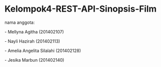 # Kelompok4-REST-API-Sinopsis-Film

<p>nama anggota:</p> 
              <p>- Mellyna Agitha (201402107)</p>
              <p>- Nayli Hazirah (201402113)</p>
              <p>- Amelia Angelita Silalahi (201402128)</p>
              <p>- Jesika Marbun (201402140)</p>
